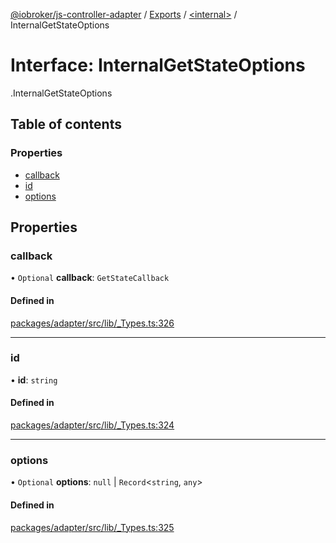 [@iobroker/js-controller-adapter](../README.md) / [Exports](../modules.md) / [<internal\>](../modules/internal_.md) / InternalGetStateOptions

# Interface: InternalGetStateOptions

[<internal>](../modules/internal_.md).InternalGetStateOptions

## Table of contents

### Properties

- [callback](internal_.InternalGetStateOptions.md#callback)
- [id](internal_.InternalGetStateOptions.md#id)
- [options](internal_.InternalGetStateOptions.md#options)

## Properties

### callback

• `Optional` **callback**: `GetStateCallback`

#### Defined in

[packages/adapter/src/lib/_Types.ts:326](https://github.com/ioBroker/ioBroker.js-controller/blob/c6a517f6/packages/adapter/src/lib/_Types.ts#L326)

___

### id

• **id**: `string`

#### Defined in

[packages/adapter/src/lib/_Types.ts:324](https://github.com/ioBroker/ioBroker.js-controller/blob/c6a517f6/packages/adapter/src/lib/_Types.ts#L324)

___

### options

• `Optional` **options**: ``null`` \| `Record`<`string`, `any`\>

#### Defined in

[packages/adapter/src/lib/_Types.ts:325](https://github.com/ioBroker/ioBroker.js-controller/blob/c6a517f6/packages/adapter/src/lib/_Types.ts#L325)
